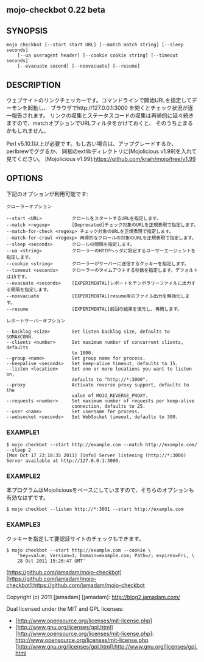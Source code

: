mojo-checkbot 0.22 beta
---------------

## SYNOPSIS
    
    mojo checkbot [--start start URL] [--match match string] [--sleep seconds]
        [--ua useragent header] [--cookie cookie string] [--timeout seconds]
        [--evacuate second] [--noevacuate] [--resume]

## DESCRIPTION

ウェブサイトのリンクチェッカーです。コマンドラインで開始URLを指定してデーモンを起動し、
ブラウザでhttp://127.0.0.1:3000 を開くとチェック状況が逐一報告されます。
リンクの収集とステータスコードの収集は再帰的に延々続きますので、matchオプションでURLフィルタをかけておくと、
そのうち止まるかもしれません。

Perl v5.10.1以上が必要です。もし古い場合は、アップグレードするか、perlbrewでググるか、
同梱のextlibディレクトリに[Mojolicious v1.99]を入れて見てください。
[Mojolicious v1.99]:https://github.com/kraih/mojo/tree/v1.99

## OPTIONS

下記のオプションが利用可能です:

    クローラーオプション
    
    --start <URL>           クロールをスタートするURLを指定します。
    --match <regexp>        [Deprecated]チェック対象のURLを正規表現で指定します。
    --match-for-check <regexp> チェック対象のURLを正規表現で指定します。
    --match-for-crawl <regexp> 再帰的なクロールの対象のURLを正規表現で指定します。
    --sleep <seconds>       クロールの間隔を指定します。
    --ua <string>           クローラーのHTTPヘッダに設定するユーザーエージェントを指定します。
    --cookie <string>       クローラーがサーバーに送信するクッキーを指定します。
    --timeout <seconds>     クローラーのタイムアウトする秒数を指定します。デフォルトは15です。
    --evacuate <seconds>    [EXPERIMENTAL]レポートをテンポラリーファイルに出力する間隔を指定します。
    --noevacuate            [EXPERIMENTAL]resume用のファイル出力を無効化します。
    --resume                [EXPERIMENTAL]前回の結果を復元し、再開します。
    
    レポートサーバーオプション
    
    --backlog <size>        Set listen backlog size, defaults to SOMAXCONN.
    --clients <number>      Set maximum number of concurrent clients, defaults
                            to 1000.
    --group <name>          Set group name for process.
    --keepalive <seconds>   Set keep-alive timeout, defaults to 15.
    --listen <location>     Set one or more locations you want to listen on,
                            defaults to "http://*:3000".
    --proxy                 Activate reverse proxy support, defaults to the
                            value of MOJO_REVERSE_PROXY.
    --requests <number>     Set maximum number of requests per keep-alive
                            connection, defaults to 25.
    --user <name>           Set username for process.
    --websocket <seconds>   Set WebSocket timeout, defaults to 300.

### EXAMPLE1

    $ mojo checkbot --start http://example.com --match http://example.com/ --sleep 2
    [Mon Oct 17 23:18:35 2011] [info] Server listening (http://*:3000)
    Server available at http://127.0.0.1:3000.

### EXAMPLE2

本プログラムはMojoliciousをベースにしていますので、そちらのオプションも有効なはずです。

    $ mojo checkbot --listen http://*:3001 --start http://example.com

### EXAMPLE3

クッキーを指定して要認証サイトのチェックもできます。

    $ mojo checkbot --start http://example.com --cookie \
        'key=value; Version=1; Domain=example.com; Path=/; expires=Fri, \
        28 Oct 2011 15:26:47 GMT'

[https://github.com/jamadam/mojo-checkbot]
[https://github.com/jamadam/mojo-checkbot]:https://github.com/jamadam/mojo-checkbot

Copyright (c) 2011 [jamadam]
[jamadam]: http://blog2.jamadam.com/

Dual licensed under the MIT and GPL licenses:

- [http://www.opensource.org/licenses/mit-license.php]
- [http://www.gnu.org/licenses/gpl.html]
[http://www.opensource.org/licenses/mit-license.php]: http://www.opensource.org/licenses/mit-license.php
[http://www.gnu.org/licenses/gpl.html]:http://www.gnu.org/licenses/gpl.html